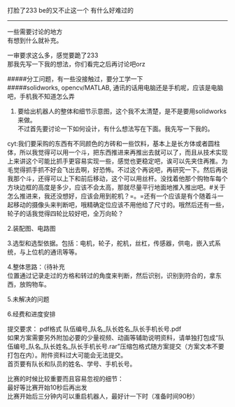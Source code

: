打脸了233
be的又不止这一个
有什么好难过的


--------------------
一些需要讨论的地方   
有想到什么就补充。

一审要求这么多，感觉要跪了233   
那我先写一下我的想法，你们看完之后再讨论吧orz

#####分工问题，有一些没接触过，要分工学一下   
#####solidworks, opencv/MATLAB, 通讯的话用电脑还是手机呢，应该是电脑吧，手机我不知道怎么弄    

1. 要给出机器人的整体和细节示意图，这个我不太清楚，是不是要用solidworks来做。   
不过首先要讨论一下如何设计，有什么想法写在下面。我先写一下我的。   

cyt:我们要采购的东西有不同颜色的方砖和一些饮料，基本上是长方体或者圆柱体，所以我觉得可以用一个斗，把东西推进来再推出去就可以了，而且从技术实现上来讲这个可能比抓手更容易实现一些，感觉也更稳定吧，诶可以先夹住再推。为毛觉得抓手抓不好会飞出去啊，好恐怖。不过这个再说吧，再研究一下。然后再说我那个斗，还得可以上下和前后移动，这个可以用丝杆。没找着他那个购物车每个方块边框的高度是多少，应该不会太高，那就尽量平行地面地推入推出吧。#关于怎么推进来，我还没想好，应该会用到舵机？=。=还有一个应该是有个随着斗一起移动的摄像头来判断吧，哦精确定位应该不用他给了尺寸的。哦然后还有一些，轮子的话我觉得四轮比较好吧，全万向轮？   

2.装配图、电路图   

3.选型和选型依据。包括：电机，轮子，舵机，丝杠，传感器，供电，嵌入式系统，与上位机的通讯等等。   

4.整体思路：（待补充   
位置通过记录走过的方格和转过的角度来判断，然后识别，识别到符合的，拿东西，放购物车。   

5.未解决的问题   

6.经费和进度安排   


提交要求：
pdf格式 队伍编号_队名_队长姓名_队长手机长号.pdf   
如果方案需要另外附加必要的少量视频、动画等辅助说明资料，请单独打包成“队伍编号_队名_队长姓名_队长手机长号.rar”压缩包格式随方案提交（方案文本不要打包在内）。附件资料过大可能会无法提交。   
首页要有队长和队员的姓名、学号、手机长号。   




比赛的时候比较重要而且容易忽视的细节：   
最好等比赛开始10秒后再出发   
比赛开始后三分钟内可以重启机器人，最好计一下时（准备时间90秒）   

